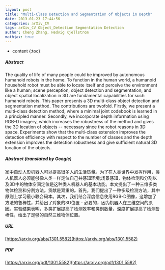 ```yaml
---
layout: post
title: "Multi-Class Detection and Segmentation of Objects in Depth"
date: 2013-01-23 17:44:56
categories: arXiv_CV
tags: arXiv_CV Object_Detection Segmentation Detection
author: Cheng Zhang, Hedvig Kjellstrom
mathjax: true
---
```


* content
{:toc}

##### Abstract
The quality of life of many people could be improved by autonomous humanoid robots in the home. To function in the human world, a humanoid household robot must be able to locate itself and perceive the environment like a human; scene perception, object detection and segmentation, and object spatial localization in 3D are fundamental capabilities for such humanoid robots. This paper presents a 3D multi-class object detection and segmentation method. The contributions are twofold. Firstly, we present a multi-class detection method, where a minimal joint codebook is learned in a principled manner. Secondly, we incorporate depth information using RGB-D imagery, which increases the robustness of the method and gives the 3D location of objects -- necessary since the robot reasons in 3D space. Experiments show that the multi-class extension improves the detection efficiency with respect to the number of classes and the depth extension improves the detection robustness and give sufficient natural 3D location of the objects.

##### Abstract (translated by Google)
家中自动人形机器人可以提高很多人的生活质量。为了在人类世界中发挥作用，类人机器人必须能够像人类一样定位自己并感知环境;场景感知，物体检测和分割以及3D中的物体空间定位是这种类人机器人的基本功能。本文提出了一种三维多类物体检测和分割方法。贡献是双重的。首先，我们提出了一种多级检测方法，其中原则上学习最小联合码本。其次，我们结合深度信息使用RGB-D图像，这增加了方法的鲁棒性，并给出了对象的3D位置 - 必要的，因为机器人在三维空间的原因。实验结果表明，多类扩展提高了检测效率和类别数量，深度扩展提高了检测鲁棒性，给出了足够的自然三维物体位置。

##### URL
[https://arxiv.org/abs/1301.5582](https://arxiv.org/abs/1301.5582)

##### PDF
[https://arxiv.org/pdf/1301.5582](https://arxiv.org/pdf/1301.5582)

